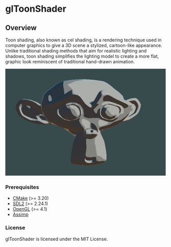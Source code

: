 # glToonShader

## Overview

Toon shading, also known as cel shading, is a rendering technique used in computer graphics to give a 3D scene a stylized, cartoon-like appearance. Unlike traditional shading methods that aim for realistic lighting and shadows, toon shading simplifies the lighting model to create a more flat, graphic look reminiscent of traditional hand-drawn animation.

![suzanne](assets/cartoonish_suzanne.png)
### Prerequisites
+ [CMake](http://www.cmake.org "CMake project page") (>= 3.20)
+ [SDL2](https://www.libsdl.org "Simple DirectMedia Layer") (>= 2.24.1)
+ [OpenGL](https://www.opengl.org "OpenGL project page") (>= 4.1)
+ [Assimp](https://assimp.org "Open Asset Import Library")
### License
glToonShader is licensed under the MIT License.
